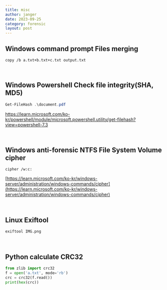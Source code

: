 ```yaml
---
title: misc
author: janger
date: 2023-09-25
category: forensic
layout: post
---
```


## Windows command prompt Files merging

~~~ console
copy /b a.txt+b.txt+c.txt output.txt
~~~

<br>

## Windows Powershell Check file integrity(SHA, MD5)

~~~ powershell
Get-FileHash .\document.pdf
~~~

[https://learn.microsoft.com/ko-kr/powershell/module/microsoft.powershell.utility/get-filehash?view=powershell-7.3
](https://learn.microsoft.com/ko-kr/powershell/module/microsoft.powershell.utility/get-filehash?view=powershell-7.3
)



<br>

## Windows anti-forensic NTFS File System Volume cipher

~~~ console
cipher /w:c:
~~~

[https://learn.microsoft.com/ko-kr/windows-server/administration/windows-commands/cipher](https://learn.microsoft.com/ko-kr/windows-server/administration/windows-commands/cipher)


<br>


## Linux Exiftool

~~~ bash
exiftool IMG.png
~~~

<br>

## Python calculate CRC32

~~~ python
from zlib import crc32
f = open('a.txt', mode='rb')
crc = crc32(f.read())
print(hex(crc))
~~~

<br>
